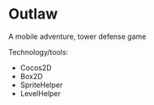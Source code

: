 Outlaw
======

A mobile adventure, tower defense game

Technology/tools:
* Cocos2D
* Box2D
* SpriteHelper
* LevelHelper
